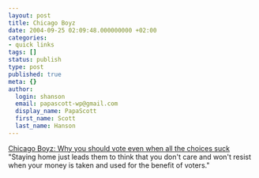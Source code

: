 ```yaml
---
layout: post
title: Chicago Boyz
date: 2004-09-25 02:09:48.000000000 +02:00
categories:
- quick links
tags: []
status: publish
type: post
published: true
meta: {}
author:
  login: shanson
  email: papascott-wp@gmail.com
  display_name: PapaScott
  first_name: Scott
  last_name: Hanson
---
```

<p><a href="http://www.chicagoboyz.net/archives/002405.html" title="Chicago Boyz: Why you should vote even when all the choices suck">Chicago Boyz: Why you should vote even when all the choices suck</a> "Staying home just leads them to think that you don't care and won't resist when your money is taken and used for the benefit of voters."</p>
